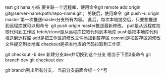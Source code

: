 test git haha 
小结
要关联一个远程库，使用命令git remote add origin git@server-name:path/repo-name.git；
关联后，使用命令  git push -u origin master 第一次推送master分支所有内容。
此后，每次本地提交后，只要想推送到远程库就可以用命令  git push origin master推送最新修改。
pull是从远程库拉取代码到工作区
fetch/clone是从远程库拉取代码到本地库
push是把本地库代码推送到远程库
add是把工作区的修改文件添加到暂存区
commit是把暂存区的修改文件提交到本地库
checkout是把本地库的代码拉取到工作区

git checkout -b dev  新建分支dev并切换到这个分支
相当于下面2条命令
git branch dev
git checkout dev

git branch列出所有分支， 当前分支前面会标一个*号

